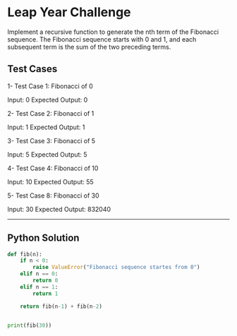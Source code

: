 
# Leap Year Challenge

Implement a recursive function to generate the nth term of the Fibonacci sequence. The Fibonacci sequence starts with 0 and 1, and each subsequent term is the sum of the two preceding terms.

## Test Cases

1- Test Case 1: Fibonacci of 0

Input: 0
Expected Output: 0

2- Test Case 2: Fibonacci of 1

Input: 1
Expected Output: 1

3- Test Case 3: Fibonacci of 5

Input: 5
Expected Output: 5

4- Test Case 4: Fibonacci of 10

Input: 10
Expected Output: 55

5- Test Case 8: Fibonacci of 30

Input: 30
Expected Output: 832040

---

## Python Solution

```Python
def fib(n):
    if n < 0:
        raise ValueError("Fibonacci sequence startes from 0")
    elif n == 0:
        return 0
    elif n == 1:
        return 1

    return fib(n-1) + fib(n-2)


print(fib(30))
```

